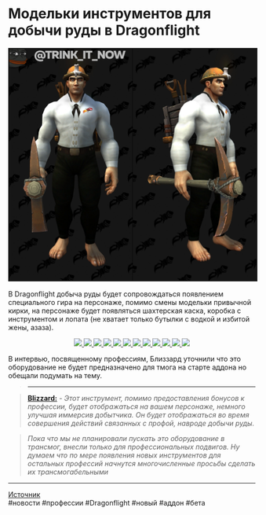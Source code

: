 # Модельки инструментов для добычи руды в Dragonflight

<center>
<img src=https://raw.githubusercontent.com/MagicalCow/TrinkIT-News/main/Assets/WH327838/WH327838-01.jpg float=center border=2>
</center>  

В Dragonflight добыча руды будет сопровождаться появлением специального гира на персонаже, помимо смены модельки привычной кирки, на персонаже будет появляться шахтерская каска, коробка с инструментом и лопата (не хватает только бутылки с водкой и избитой жены, азаза).

<center>
<a href="https://wow.zamimg.com/uploads/screenshots/normal/1069443.jpg"><img src="https://wow.zamimg.com/uploads/screenshots/normal/1069443.jpg?maxWidth=1200" /> </a>  
<a href="https://wow.zamimg.com/uploads/screenshots/normal/1069444.jpg"><img src="https://wow.zamimg.com/uploads/screenshots/normal/1069444.jpg?maxWidth=1200" /> </a>  
<a href="https://wow.zamimg.com/uploads/screenshots/normal/1069445.jpg"><img src="https://wow.zamimg.com/uploads/screenshots/normal/1069445.jpg?maxWidth=1200" /> </a>  
<a href="https://wow.zamimg.com/uploads/screenshots/normal/1069446.jpg"><img src="https://wow.zamimg.com/uploads/screenshots/normal/1069446.jpg?maxWidth=1200" /> </a>  
<a href="https://wow.zamimg.com/uploads/screenshots/normal/1069447.jpg"><img src="https://wow.zamimg.com/uploads/screenshots/normal/1069447.jpg?maxWidth=1200" /> </a>  
<a href="https://wow.zamimg.com/uploads/screenshots/normal/1069448.jpg"><img src="https://wow.zamimg.com/uploads/screenshots/normal/1069448.jpg?maxWidth=1200" /> </a>  
<a href="https://wow.zamimg.com/uploads/screenshots/normal/1069449.jpg"><img src="https://wow.zamimg.com/uploads/screenshots/normal/1069449.jpg?maxWidth=1200" /> </a>  
<a href="https://wow.zamimg.com/uploads/screenshots/normal/1069450.jpg"><img src="https://wow.zamimg.com/uploads/screenshots/normal/1069450.jpg?maxWidth=1200" /> </a>  
<a href="https://wow.zamimg.com/uploads/screenshots/normal/1069451.jpg"><img src="https://wow.zamimg.com/uploads/screenshots/normal/1069451.jpg?maxWidth=1200" /> </a>  
<a href="https://wow.zamimg.com/uploads/screenshots/normal/1069452.jpg"><img src="https://wow.zamimg.com/uploads/screenshots/normal/1069452.jpg?maxWidth=1200" /> </a>  
<a href="https://wow.zamimg.com/uploads/screenshots/normal/1069453.jpg"><img src="https://wow.zamimg.com/uploads/screenshots/normal/1069453.jpg?maxWidth=1200" /> </a>  
<a href="https://wow.zamimg.com/uploads/screenshots/normal/1069454.jpg"><img src="https://wow.zamimg.com/uploads/screenshots/normal/1069454.jpg?maxWidth=1200" /> </a>  
</center>  

В интервью, посвященному профессиям, Близзард уточнили что это оборудование не будет предназначено для тмога на старте аддона но обещали подумать на тему.

> ****

> <a href="https://www.wowhead.com/blue-tracker/topic/23826545"><b>Blizzard:</b></a> *- Этот инструмент, помимо предоставления бонусов к профессии, будет отображаться на вашем персонаже, немного улучшая иммерсив добытчика. Он будет отображаться во время совершения действий связанных с профой, навроде добычи руды.*  

> *Пока что мы не планировали пускать это оборудование в трансмог, внесли только для профессиональных подвигов. Ну думаем что по мере появления новых инструментов для остальных профессий начнутся многочисленные просьбы сделать их трансмогабельными*


---
[Источник](https://www.wowhead.com/news/327838)  
#новости #профессии #Dragonflight #новый #аддон #бета